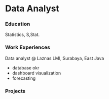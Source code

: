# Data Analyst

### Education
Statistics, S,Stat.

### Work Experiences
Data analyst @ Laznas LMI, Surabaya, East Java
- database okr
- dashboard visualization
- forecasting

### Projects
